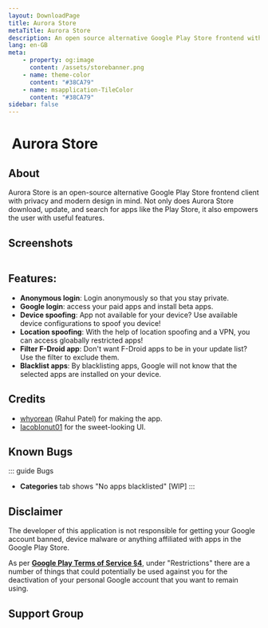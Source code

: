 ```yaml
---
layout: DownloadPage
title: Aurora Store
metaTitle: Aurora Store
description: An open source alternative Google Play Store frontend with privacy features and clean UI.
lang: en-GB
meta:
    - property: og:image
      content: /assets/storebanner.png
    - name: theme-color
      content: "#38CA79"
    - name: msapplication-TileColor
      content: "#38CA79"
sidebar: false
---
```


# <img class="headerLogo" :src="$withBase('/icons/aurora_store.png')"> Aurora Store

## About

Aurora Store is an open-source alternative Google Play Store frontend client with privacy and modern design in mind. Not only does Aurora Store download, update, and search for apps like the Play Store, it also empowers the user with useful features.

## Screenshots

<img class="zoomable" :src="$withBase('/assets/screenshots_store.png')"/>

## Features:

-   **Anonymous login**: Login anonymously so that you stay private.
-   **Google login**: access your paid apps and install beta apps.
-   **Device spoofing**: App not available for your device? Use available device configurations to spoof you device!
-   **Location spoofing**: With the help of location spoofing and a VPN, you can access gloabally restricted apps!
-   **Filter F-Droid app**: Don't want F-Droid apps to be in your update list? Use the filter to exclude them.
-   **Blacklist apps**: By blacklisting apps, Google will not know that the selected apps are installed on your device.

## Credits

-   [whyorean](https://gitlab.com/whyorean/) (Rahul Patel) for making the app.
-   [IacobIonut01](https://gitlab.com/IacobIonut01/) for the sweet-looking UI.

## Known Bugs

::: guide Bugs
-   **Categories** tab shows "No apps blacklisted" [WIP]
:::

## Disclaimer

The developer of this application is not responsible for getting your Google account banned, device malware or anything affiliated with apps in the Google Play Store.

As per [**Google Play Terms of Service §4**](https://play.google.com/intl/en-us_us/about/play-terms/index.html), under "Restrictions" there are a number of things that could potentially be used against you for the deactivation of your personal Google account that you want to remain using.

## Support Group

<p align="center">
	<a href="https://t.me/aurorasupport" target="_blank" rel="noopener">
    <img :src="$withBase('/assets/tg-aurorasupport-qr.png')" width="175px" />
  </a>
</p>

